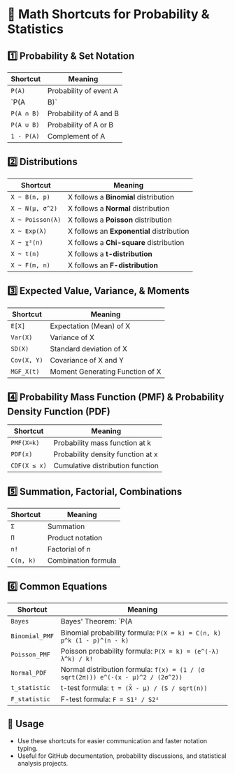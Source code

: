 # 📌 Math Shortcuts for Probability & Statistics

## **1️⃣ Probability & Set Notation**
| Shortcut | Meaning |
|---|---|
| `P(A)` | Probability of event A |
| `P(A|B)` | Conditional probability of A given B |
| `P(A ∩ B)` | Probability of A and B |
| `P(A ∪ B)` | Probability of A or B |
| `1 - P(A)` | Complement of A |

## **2️⃣ Distributions**
| Shortcut | Meaning |
|---|---|
| `X ~ B(n, p)` | X follows a **Binomial** distribution |
| `X ~ N(μ, σ^2)` | X follows a **Normal** distribution |
| `X ~ Poisson(λ)` | X follows a **Poisson** distribution |
| `X ~ Exp(λ)` | X follows an **Exponential** distribution |
| `X ~ χ²(n)` | X follows a **Chi-square** distribution |
| `X ~ t(n)` | X follows a **t-distribution** |
| `X ~ F(m, n)` | X follows an **F-distribution** |

## **3️⃣ Expected Value, Variance, & Moments**
| Shortcut | Meaning |
|---|---|
| `E[X]` | Expectation (Mean) of X |
| `Var(X)` | Variance of X |
| `SD(X)` | Standard deviation of X |
| `Cov(X, Y)` | Covariance of X and Y |
| `MGF_X(t)` | Moment Generating Function of X |

## **4️⃣ Probability Mass Function (PMF) & Probability Density Function (PDF)**
| Shortcut | Meaning |
|---|---|
| `PMF(X=k)` | Probability mass function at k |
| `PDF(x)` | Probability density function at x |
| `CDF(X ≤ x)` | Cumulative distribution function |

## **5️⃣ Summation, Factorial, Combinations**
| Shortcut | Meaning |
|---|---|
| `Σ` | Summation |
| `Π` | Product notation |
| `n!` | Factorial of n |
| `C(n, k)` | Combination formula |

## **6️⃣ Common Equations**
| Shortcut | Meaning |
|---|---|
| `Bayes` | Bayes' Theorem: `P(A | B) = (P(B | A) P(A)) / P(B)` |
| `Binomial_PMF` | Binomial probability formula: `P(X = k) = C(n, k) p^k (1 - p)^(n - k)` |
| `Poisson_PMF` | Poisson probability formula: `P(X = k) = (e^(-λ) λ^k) / k!` |
| `Normal_PDF` | Normal distribution formula: `f(x) = (1 / (σ sqrt(2π))) e^(-(x - μ)^2 / (2σ^2))` |
| `t_statistic` | t-test formula: `t = (X̄ - μ) / (S / sqrt(n))` |
| `F_statistic` | F-test formula: `F = S1² / S2²` |

## 📌 **Usage**
- Use these shortcuts for easier communication and faster notation typing.
- Useful for GitHub documentation, probability discussions, and statistical analysis projects.

